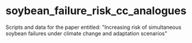 # soybean_failure_risk_cc_analogues
Scripts and data for the paper entitled: "Increasing risk of simultaneous soybean failures under climate change and adaptation scenarios"
